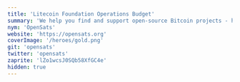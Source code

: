 ```yaml
---
title: 'Litecoin Foundation Operations Budget'
summary: 'We help you find and support open-source Bitcoin projects - helping create a better tomorrow, today.'
nym: 'OpenSats'
website: 'https://opensats.org'
coverImage: '/heroes/gold.png'
git: 'opensats'
twitter: 'opensats'
zaprite: 'lZo1wcsJ0SQb58XfGC4e'
hidden: true
---
```

